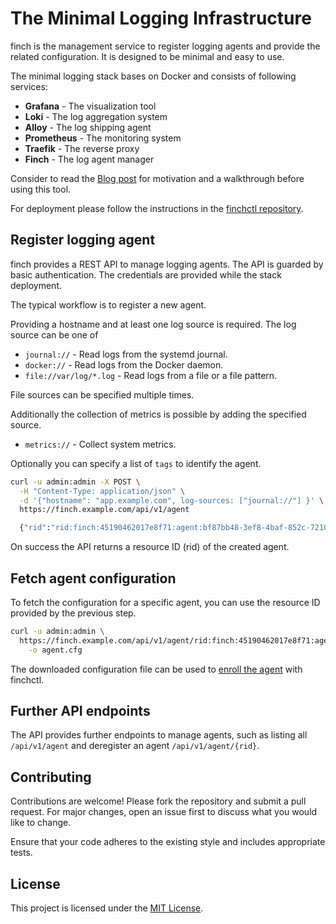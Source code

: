 # The Minimal Logging Infrastructure

finch is the management service to register logging agents and provide the
related configuration. It is designed to be minimal and easy to use.

The minimal logging stack bases on Docker and consists of following
services:

- **Grafana** - The visualization tool
- **Loki** - The log aggregation system
- **Alloy** - The log shipping agent
- **Prometheus** - The monitoring system
- **Traefik** - The reverse proxy
- **Finch** - The log agent manager

Consider to read the [Blog post](https://blog.tschaefer.org/posts/2025/08/17/finch-a-minimal-logging-stack/)
for motivation and a walkthrough before using this tool.

For deployment please follow the instructions in the [finchctl
repository](https://github.com/tschaefer/finchctl).

## Register logging agent

finch provides a REST API to manage logging agents. The API is guarded by
basic authentication. The credentials are provided while the stack deployment.

The typical workflow is to register a new agent.

Providing a hostname and at least one log source is required. The log source
can be one of

- `journal://` - Read logs from the systemd journal.
- `docker://` - Read logs from the Docker daemon.
- `file://var/log/*.log` - Read logs from a file or a file pattern.

File sources can be specified multiple times.

Additionally the collection of metrics is possible by adding the specified
source.

- `metrics://` - Collect system metrics.

Optionally you can specify a list of `tags` to identify the agent.

```bash
curl -u admin:admin -X POST \
  -H "Content-Type: application/json" \
  -d '{"hostname": "app.example.com", log-sources: ["journal://"] }' \
  https://finch.example.com/api/v1/agent

  {"rid":"rid:finch:45190462017e8f71:agent:bf87bb48-3ef8-4baf-852c-7210ac48baa4"}
```

On success the API returns a resource ID (rid) of the created agent.

## Fetch agent configuration

To fetch the configuration for a specific agent, you can use the resource ID
provided by the previous step.

```bash
curl -u admin:admin \
  https://finch.example.com/api/v1/agent/rid:finch:45190462017e8f71:agent:bf87bb48-3ef8-4baf-852c-7210ac48baa4/config \
    -o agent.cfg

```

The downloaded configuration file can be used to [enroll the
agent](https://github.com/tschaefer/finchctl?tab=readme-ov-file#enrolling-a-logging-agent)
with finchctl.

## Further API endpoints

The API provides further endpoints to manage agents, such as listing all
`/api/v1/agent` and deregister an agent `/api/v1/agent/{rid}`.

## Contributing

Contributions are welcome! Please fork the repository and submit a pull request.
For major changes, open an issue first to discuss what you would like to change.

Ensure that your code adheres to the existing style and includes appropriate tests.

## License

This project is licensed under the [MIT License](LICENSE).
